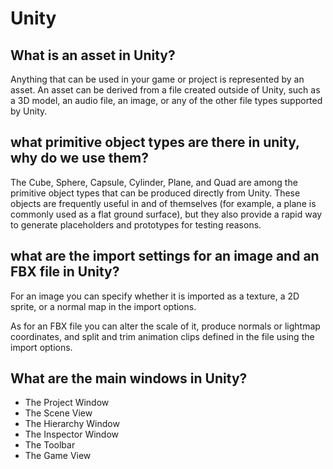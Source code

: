 # Unity
## What is an asset in Unity?
Anything that can be used in your game or project is represented by an asset. An asset can be derived from a file created outside of Unity, such as a 3D model, an audio file, an image, or any of the other file types supported by Unity.

## what primitive object types are there in unity, why do we use them?
The Cube, Sphere, Capsule, Cylinder, Plane, and Quad are among the primitive object types that can be produced directly from Unity. These objects are frequently useful in and of themselves (for example, a plane is commonly used as a flat ground surface), but they also provide a rapid way to generate placeholders and prototypes for testing reasons.

## what are the import settings for an image and an FBX file in Unity?
For an image you can specify whether it is imported as a texture, a 2D sprite, or a normal map in the import options.

As for an FBX file you can alter the scale of it, produce normals or lightmap coordinates, and split and trim animation clips defined in the file using the import options.

## What are the main windows in Unity?
-	The Project Window
-	The Scene View
-	The Hierarchy Window
-	The Inspector Window
-	The Toolbar
-	The Game View

